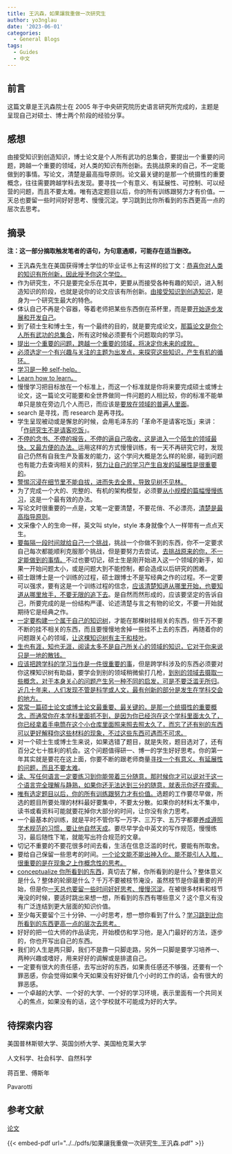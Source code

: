 ```yaml
---
title: 王汎森，如果讓我重做一次研究生
author: yo3nglau
date: '2023-06-01'
categories:
  - General Blogs
tags:
  - Guides
  - 中文
---
```


## 前言

这篇文章是王汎森院士在 2005 年于中央研究院历史语言研究所完成的，主题是呈现自己对硕士、博士两个阶段的经验分享。

## 感想

由接受知识到创造知识，博士论文是个人所有武功的总集合，要提出一个重要的问题，跨越一个重要的领域，对人类的知识有所创新。去挑战原来的自己，不一定能做到的事情。写论文，清楚是最高指导原则。论文最关键的是那一个统摄性的重要概念，往往需要跨越学科去发现。要寻找一个有意义、有延展性、可控制、可以经营的问题，而且不要太难。唯有选定题目以后，你的所有训练跟努力才有价值。一天总也要留一些时间好好思考、慢慢沉淀。学习跳到比你所看到的东西更高一点的层次去思考。

## 摘录

**注：这一部分摘取触发笔者的语句，为句意通顺，可能存在适当删改。**

- 王汎森先生在美国获得博士学位的毕业证书上有这样的拉丁文：<u>恭喜你对人类的知识有所创新，因此授予你这个学位。</u>
- 作为研究生，不只是要完全乐在其中，更要从而接受各种有趣的知识，进入制造知识的阶段，也就是说你的论文应该有所创新。<u>由接受知识到创造知识</u>，是身为一个研究生最大的特色。
- 体认自己不再是个容器，等着老师把某些东西倒在茶杯里，而是要<u>开始逐步发展和开发自己</u>。
- 到了硕士生和博士生，有一个最终的目的，就是要完成论文，<u>那篇论文是你个人所有武功的总集合</u>，所有这时候必须要有个问题取向的学习。
- <u>提出一个重要的问题，跨越一个重要的领域，将决定你未来的成败。</u>
- <u>必须选定一个有兴趣与关注的主题为出发点，来探究这些知识，产生有机的循环。</u>
- <u>学习是一种 self-help。</u>
- <u>Learn how to learn。</u>
- 慢慢学习把目标放在一个标准上，而这一个标准就是你将来要完成硕士或博士论文，这一篇论文可能要和全世界做同一件问题的人相比较，你的标准不能单单只是放在旁边几个人而已，而应该是<u>要放在领域的普遍人里面</u>。
- search 是寻找，而 research 是再寻找。
- 学生呈现被动或是懈怠的时候，会用毛泽东的「革命不是请客吃饭」来讲：「<u>作研究生不是请客吃饭</u>」。
- <u>不停的念书、不停的报告，不停的逼自己吸收，这是进入一个陌生的领域最快，又最方便的办法。</u>运用这样的方式慢慢训练，有一天不再研究它时，发现自己仍然有自我生产及蓄发的能力，这个学问大概是怎么样的轮廓，碰到问题也有能力去查询相关的资料，<u>努力让自己的学习产生自发的延展性是很重要的</u>。
- <u>警惕沉浸在细节里不能自拔，进而失去全景，导致见树不见林。</u>
- 为了完成一个大的、完整的、有机的架构模型，必须要<u>从小规模的篇幅慢慢练习</u>，这是一个最有效的办法。
- 写论文时很重要的一点是，文笔一定要清楚，不要花俏、不必漂亮，<u>清楚是最高指导原则</u>。
- 文采像个人的生命一样，英文叫 style，style 本身就像个人一样带有一点点天生。
- <u>要每隔一段时间就给自己一个挑战</u>，挑战一个你做不到的东西，你不一定要求自己每次都能顺利克服那个挑战，但是要努力去尝试。<u>去挑战原来的你，不一定能做到的事情。</u>不过也要切记，硕士生是刚开始进入这一个领域的新手，如果一开始问题太小，或是问题大到不能控制，都会造成以后研究的困难。
- 硕士跟博士是一个训练的过程，硕士跟博士不是写经典之作的过程。不一定要可以强求，要有这是一个训练过程的信念，<u>应该清楚知道从哪里开始，也要知道从哪里放手，不要无限的追下去</u>。是自然而然形成的，应该要坚定的告诉自己，所要完成的是一份结构严谨、论述清楚与言之有物的论文，不要一开始就期待它是经典之作。
- <u>一定要构建一个属于自己的知识树</u>，才能在那棵树挂相关的东西，但千万不要不断的挂不相关的东西，而且要慢慢地舍掉一些挂不上去的东西，再随着你的问题跟关心的领域，<u>让这棵知识树有主干和枝叶</u>。
- <u>生也有涯，知也无涯，阅读太多不是自己所关心的领域的知识，它对于你来说只是一地的散钱。</u>
- <u>应该把跨学科的学习当作是一件很重要的事</u>，但是跨学科涉及的东西必须要对你这棵知识树有助益，要学会到别的领域稍微偷打几枪，<u>到别的领域去摄取一些概念，对于本身关心的问题产生另一种不同的启发，可是不要泛滥无所归</u>。<u>近几十年来，人们发现不管是科学或人文，最有创新的部分是发生在学科交会的地方。</u>
- <u>常常一篇硕士论文或博士论文最重要、最关键的，是那一个统摄性的重要概念，而通常你在本学科里面抓不到，是因为你已经泡在这个学科里面太久了，你已经拿着手电筒在这个小仓库里面照来照去照太久了，而忘了还有别的东西可以更好解释你这些材料的现象，不过这些东西可遇而不可求。</u>
- 对一个硕士生或博士生来说，如果选错了题目，就是失败，题目选对了，还有百分之七十胜利的机会。这个问题值得研一、博一的学生好好思考。你的第一年其实就是要花在这上面，你要不断的跟老师商量<u>寻找一个有意义、有延展性的问题，而且不要太难</u>。
- <u>读、写任何语言一定要练习到你能带着三分随意，那时候你才可以说对于这一个语言完全理解与静熟，如果你还无法达到三分的随意，就表示你还在摸索。</u>
- <u>唯有选定题目以后，你的所有训练跟努力才有价值。</u>选题的工作要尽早做，所选的题目所要处理的材料最好要集中，不要太分散。如果你的材料太不集中，读书或看资料可能就要花掉你大部分的时间，让你没有余力思考。
- 一个最基本的训练，就是平时不管你写一万字、三万字、五万字都要<u>养成遵照学术规范的习惯，要让他自然天成</u>。要尽早学会中英文的写作规范，慢慢练习，最后随性下笔，就能写出符合规范的文章。
- 切记不重要的不要花很多时间去看，生活在信息泛滥的时代，要能有所取舍。
- 要给自己保留一些思考的时间。<u>一个论文能不能出神入化、能不能引人入胜，很重要的是在现象之上作概念性的思考。</u>
- <u>conceptualize 你所看到的东西</u>，真切去了解，你所看到的是什么？整体意义是什么？整体的轮廓是什么？千万不要被枝节淹没，虽然枝节是你最重要的开始，但是你<u>一天总也要留一些时间好好思考、慢慢沉淀</u>。在被很多材料和枝节淹没的时候，要适时跳出来想一想，所看到的东西有哪些意义？这个意义有没有广泛连结到更大层面的知识价值。
- 至少每天要留个三十分钟、一小时思考，想一想你看到了什么？<u>学习跳到比你所看到的东西更高一点的层次去思考。</u>
- 好好的把一位大师的作品读完，开始模仿和学习他，是入门最好的方法，逐步的，你也开写出自己的东西。
- 我们的人生是两只脚，我们不是靠一只脚走路，另外一只脚是要学习培养一、两种兴趣或嗜好，用来好好的调解或是排遣自己。
- 一定要有很大的责任感，去写出好的东西，如果责任感还不够强，还要有一个罪恶感，你会觉得如果今天如果没有好好做几个小时的工作的话，会有很大的罪恶感。
- 一个卓越的大学、一个好的大学、一个好的学习环境，表示里面有一个共同关心的焦点，如果没有的话，这个学校就不可能成为好的大学。

## 待探索内容

美国普林斯顿大学、英国剑桥大学、美国柏克莱大学

人文科学、社会科学、自然科学

蒋百里、傅斯年

Pavarotti

## 参考文献

[论文](http://homepage.ntu.edu.tw/~ylwang2008/a-wangvonsen.pdf)

{{< embed-pdf url="../../pdfs/如果讓我重做一次研究生_王汎森.pdf" >}}